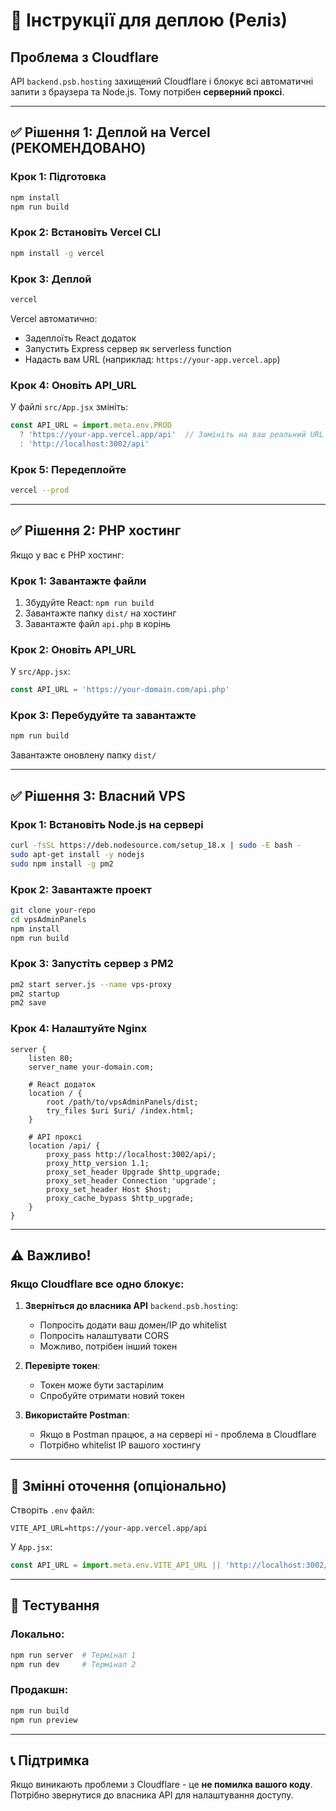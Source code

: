 # 🚀 Інструкції для деплою (Реліз)

## Проблема з Cloudflare

API `backend.psb.hosting` захищений Cloudflare і блокує всі автоматичні запити з браузера та Node.js. Тому потрібен **серверний проксі**.

---

## ✅ Рішення 1: Деплой на Vercel (РЕКОМЕНДОВАНО)

### Крок 1: Підготовка

```bash
npm install
npm run build
```

### Крок 2: Встановіть Vercel CLI

```bash
npm install -g vercel
```

### Крок 3: Деплой

```bash
vercel
```

Vercel автоматично:
- Задеплоїть React додаток
- Запустить Express сервер як serverless function
- Надасть вам URL (наприклад: `https://your-app.vercel.app`)

### Крок 4: Оновіть API_URL

У файлі `src/App.jsx` змініть:

```javascript
const API_URL = import.meta.env.PROD 
  ? 'https://your-app.vercel.app/api'  // Замініть на ваш реальний URL
  : 'http://localhost:3002/api'
```

### Крок 5: Передеплойте

```bash
vercel --prod
```

---

## ✅ Рішення 2: PHP хостинг

Якщо у вас є PHP хостинг:

### Крок 1: Завантажте файли

1. Збудуйте React: `npm run build`
2. Завантажте папку `dist/` на хостинг
3. Завантажте файл `api.php` в корінь

### Крок 2: Оновіть API_URL

У `src/App.jsx`:

```javascript
const API_URL = 'https://your-domain.com/api.php'
```

### Крок 3: Перебудуйте та завантажте

```bash
npm run build
```

Завантажте оновлену папку `dist/`

---

## ✅ Рішення 3: Власний VPS

### Крок 1: Встановіть Node.js на сервері

```bash
curl -fsSL https://deb.nodesource.com/setup_18.x | sudo -E bash -
sudo apt-get install -y nodejs
sudo npm install -g pm2
```

### Крок 2: Завантажте проект

```bash
git clone your-repo
cd vpsAdminPanels
npm install
npm run build
```

### Крок 3: Запустіть сервер з PM2

```bash
pm2 start server.js --name vps-proxy
pm2 startup
pm2 save
```

### Крок 4: Налаштуйте Nginx

```nginx
server {
    listen 80;
    server_name your-domain.com;

    # React додаток
    location / {
        root /path/to/vpsAdminPanels/dist;
        try_files $uri $uri/ /index.html;
    }

    # API проксі
    location /api/ {
        proxy_pass http://localhost:3002/api/;
        proxy_http_version 1.1;
        proxy_set_header Upgrade $http_upgrade;
        proxy_set_header Connection 'upgrade';
        proxy_set_header Host $host;
        proxy_cache_bypass $http_upgrade;
    }
}
```

---

## ⚠️ Важливо!

### Якщо Cloudflare все одно блокує:

1. **Зверніться до власника API** `backend.psb.hosting`:
   - Попросіть додати ваш домен/IP до whitelist
   - Попросіть налаштувати CORS
   - Можливо, потрібен інший токен

2. **Перевірте токен**:
   - Токен може бути застарілим
   - Спробуйте отримати новий токен

3. **Використайте Postman**:
   - Якщо в Postman працює, а на сервері ні - проблема в Cloudflare
   - Потрібно whitelist IP вашого хостингу

---

## 📝 Змінні оточення (опціонально)

Створіть `.env` файл:

```env
VITE_API_URL=https://your-app.vercel.app/api
```

У `App.jsx`:

```javascript
const API_URL = import.meta.env.VITE_API_URL || 'http://localhost:3002/api'
```

---

## 🧪 Тестування

### Локально:
```bash
npm run server  # Термінал 1
npm run dev     # Термінал 2
```

### Продакшн:
```bash
npm run build
npm run preview
```

---

## 📞 Підтримка

Якщо виникають проблеми з Cloudflare - це **не помилка вашого коду**. Потрібно звернутися до власника API для налаштування доступу.
